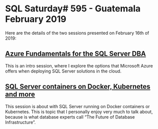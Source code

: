 # SQL Saturday# 595 - Guatemala February 2019

Here are the details of the two sessions presented on February 16th of 2019:

## [Azure Fundamentals for the SQL Server DBA](Azure%20Fundaments%20for%20the%20SQL%20Server%20DBA/README.md)
This is an intro session, where I explore the options that Microsoft Azure offers when deploying SQL Server solutions in the cloud.

## [SQL Server containers on Docker, Kubernetes and more](SQL%20Server%20containers%20on%20Docker%2C%20Kubernetes%20and%20more/README.md)
This session is about with SQL Server running on Docker containers or Kubernetes. This is topic that I personally enjoy very much to talk about, because is what database experts call “The Future of Database Infrastructure”.
